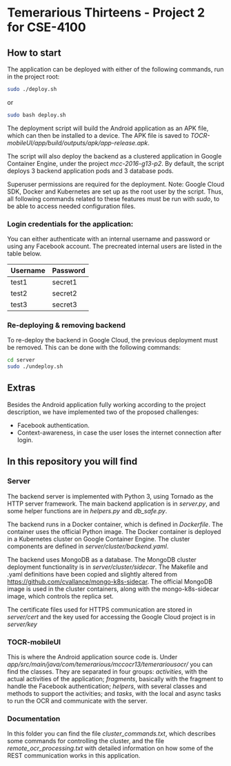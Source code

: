 # Temerarious Thirteens - Project 2 for CSE-4100

## How to start

The application can be deployed with either of the following commands, run in the project root:

```sh
sudo ./deploy.sh
```
or
```sh
sudo bash deploy.sh
```

The deployment script will build the Android application as an APK file, which can then be installed to a device.
The APK file is saved to _TOCR-mobileUI/app/build/outputs/apk/app-release.apk_.

The script will also deploy the backend as a clustered application in Google Container Engine, under the project _mcc-2016-g13-p2_.
By default, the script deploys 3 backend application pods and 3 database pods.

Superuser permissions are required for the deployment. Note: Google Cloud SDK, Docker and Kubernetes are set up as the 
root user by the script. Thus, all following commands related to these features must be run with _sudo_, to be able to 
access needed configuration files.

### Login credentials for the application:

You can either authenticate with an internal username and password or using any Facebook account.
The precreated internal users are listed in the table below.

| Username  | Password  |
|-----------|-----------|
| test1     | secret1   |
| test2     | secret2   |
| test3     | secret3   |

### Re-deploying & removing backend

To re-deploy the backend in Google Cloud, the previous deployment must be removed. This can be done with the following commands:

```sh
cd server
sudo ./undeploy.sh
```

## Extras
Besides the Android application fully working according to the project description, we have implemented two of the proposed challenges:
* Facebook authentication.
* Context-awareness, in case the user loses the internet connection after login.

## In this repository you will find

### Server
The backend server is implemented with Python 3, using Tornado as the HTTP server framework. The main backend application is in _server.py_, 
and some helper functions are in _helpers.py_ and _db_safe.py_.

The backend runs in a Docker container, which is defined in _Dockerfile_. The container uses the official Python image. 
The Docker container is deployed in a Kubernetes cluster on Google Container Engine. The cluster components are defined 
in _server/cluster/backend.yaml_.

The backend uses MongoDB as a database. The MongoDB cluster deployment functionality is in _server/cluster/sidecar_.
The Makefile and .yaml definitions have been copied and slightly altered from https://github.com/cvallance/mongo-k8s-sidecar.
The official MongoDB image is used in the cluster containers, along with the mongo-k8s-sidecar image, which controls 
the replica set.

The certificate files used for HTTPS communication are stored in _server/cert_ and the key used for accessing the Google 
Cloud project is in _server/key_

### TOCR-mobileUI
This is where the Android application source code is. Under _app/src/main/java/com/temerarious/mccocr13/temerariousocr/_ 
you can find the classes. They are separated in four groups: *activities*, with the actual activities of the application; *fragments*, 
basically with the fragment to handle the Facebook authentication; *helpers*, with several classes and methods to support the 
activities; and *tasks*, with the local and async tasks to run the OCR and communicate with the server.

### Documentation
In this folder you can find the file _cluster_commands.txt_, which describes some commands for controlling the cluster, 
and the file _remote_ocr_processing.txt_ with detailed information on how some of the REST communication works in this application.